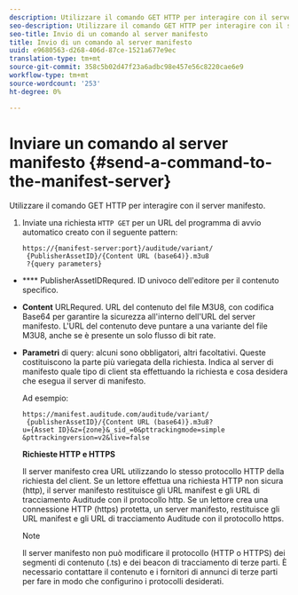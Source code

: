 ```yaml
---
description: Utilizzare il comando GET HTTP per interagire con il server manifesto.
seo-description: Utilizzare il comando GET HTTP per interagire con il server manifesto.
seo-title: Invio di un comando al server manifesto
title: Invio di un comando al server manifesto
uuid: e9680563-d268-406d-87ce-1521a677e9ec
translation-type: tm+mt
source-git-commit: 358c5b02d47f23a6adbc98e457e56c8220cae6e9
workflow-type: tm+mt
source-wordcount: '253'
ht-degree: 0%

---
```



# Inviare un comando al server manifesto {#send-a-command-to-the-manifest-server}

Utilizzare il comando GET HTTP per interagire con il server manifesto.

1. Inviate una richiesta `HTTP GET` per un URL del programma di avvio automatico creato con il seguente pattern:

   ```
   https://{manifest-server:port}/auditude/variant/
    {PublisherAssetID}/{Content URL (base64)}.m3u8
    ?{query parameters}
   ```

* **** PublisherAssetIDRequred. ID univoco dell&#39;editore per il contenuto specifico.

* **Content** URLRequred. URL del contenuto del file M3U8, con codifica Base64 per garantire la sicurezza all&#39;interno dell&#39;URL del server manifesto. L&#39;URL del contenuto deve puntare a una variante del file M3U8, anche se è presente un solo flusso di bit rate.

* **Parametri** di query: alcuni sono obbligatori, altri facoltativi. Queste costituiscono la parte più variegata della richiesta. Indica al server di manifesto quale tipo di client sta effettuando la richiesta e cosa desidera che esegua il server di manifesto.

   Ad esempio:

   ```
   https://manifest.auditude.com/auditude/variant/
    {publisherAssetID}/{Content URL (base64)}.m3u8?
   u={Asset ID}&z={zone}&_sid_=0&pttrackingmode=simple
   &pttrackingversion=v2&live=false
   ```

   **Richieste HTTP e HTTPS**

   Il server manifesto crea URL utilizzando lo stesso protocollo HTTP della richiesta del client. Se un lettore effettua una richiesta HTTP non sicura (http), il server manifesto restituisce gli URL manifest e gli URL di tracciamento Auditude con il protocollo http. Se un lettore crea una connessione HTTP (https) protetta, un server manifesto, restituisce gli URL manifest e gli URL di tracciamento Auditude con il protocollo https.

   >[!NOTE]
   >
   >Il server manifesto non può modificare il protocollo (HTTP o HTTPS) dei segmenti di contenuto (.ts) e dei beacon di tracciamento di terze parti. È necessario contattare il contenuto e i fornitori di annunci di terze parti per fare in modo che configurino i protocolli desiderati.